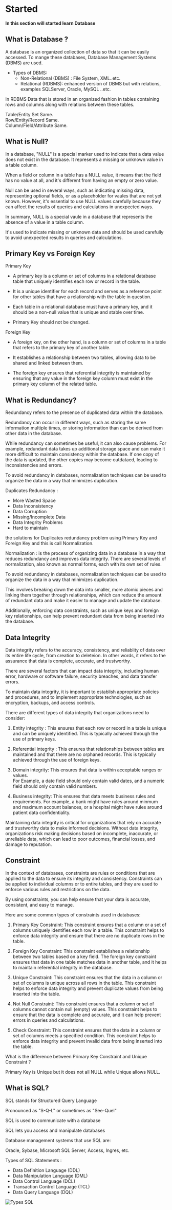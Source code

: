 # Started

**In this section will started learn Database**  

## What is Database ?

A database is an organized collection of data so that it can be easily accessed. To mange these databases, Database Management Systems (DBMS) are used.

- Types of DBMS:  
  - Non-Relational (DBMS) : File System, XML..etc.  
  - Relational (RDBMS): enhanced version of DBMS but with relations, examples SQLServer, Oracle, MySQL ..etc.  

In RDBMS Data that is stored in an organized fashion in tables containing rows and columns along with relations between these tables.  

Table/Entity Set Same.  
Row/Entity/Record Same.  
Column/Field/Attribute Same.  

## What is Null?

In a database, "NULL" is a special marker used to indicate that a data value does not exist in the database. It represents a missing or unknown value in a table column.  

When a field or column in a table has a NULL value, it means that the field has no value at all, and it's different from having an empty or zero value.  

Null can be used in several ways, such as indicating missing data, representing optional fields, or as a placeholder for vaules that are not yet known. However, it's essential to use NULL values carefully because they can affect the results of queries and calculations in unexpected ways.  

In summary, NULL is a special vaule in a database that represents the absence of a value in a table column.  

It's used to indicate missing or unknown data and should be used carefully to avoid unexpected results in queries and calculations.  


## Primary Key vs Foreign Key

Primary Key  

- A primary key is a column or set of columns in a relational database table that uniquely identifies each row or record in the table.  

- It is a unique identifier for each record and serves as a reference point for other tables that have a relationship with the table in question.  

- Each table in a relational database must have a primary key, and it should be a non-null value that is unique and stable over time.  

- Primary Key should not be changed.  


Foreign Key  

- A foreign key, on the other hand, is a column or set of columns in a table that refers to the primary key of another table.  

- It establishes a relationship between two tables, allowing data to be shared and linked between them.  

- The foreign key ensures that referential integrity is maintained by ensuring that any value in the foreign key column must exist in the primary key column of the related table.  

## What is Redundancy?

Redundancy refers to the presence of duplicated data within the database.  

Redundancy can occur in different ways, such as storing the same information multiple times, or storing information than can be derived from other data in the database.   

While redundancy can sometimes be useful, it can also cause problems. For example, redundant data takes up additional storage space and can make it more difficult to maintain consistency within the database. If one copy of the data is updated, the other copies may become outdataed, leading to inconsistencies and errors.  

To avoid redundancy in databases, normalization techniques can be used to organize the data in a way that minimizes duplication.  

Duplicates Redundancy :

- More Wasted Space  
- Data Inconsistency  
- Data Corruption  
- Missing/Incomplete Data  
- Data Integrity Problems  
- Hard to maintain  

the solutions for Duplicates redundancy problem using Primary Key and Foreign Key and this is call Normalization.  

Normalization : is the process of organizing data in a database in a way that reduces redundancy and improves data integrity. There are several levels of normalization, also known as normal forms, each with its own set of rules.  

To avoid redundancy in databases, normalization techniques can be used to  organize the data in a way that minimizes duplication.  

This involves breaking down the data into smaller, more atomic pieces and  linking them together through relationships, which can reduce the amount of redundant data and make it easier to manage and update the database.

Additionally, enforcing data constraints, such as unique keys and foreign key relationships, can help prevent redundant data from being inserted into the database. 

## Data Integrity

Data integrity refers to the accuracy, consistency, and reliablity of data over its entire life cycle, from creation to deleteion. In other words, it refers to the assurance that data is complete, accurate, and trustworthy.  

There are several factors that can impact data integrity, including human error, hardware or software failure, security breaches, and data transfer errors.  

To maintain data integrity, it is important to establish appropriate policies and procedures, and to implement appropriate technologies, such as encryption, backups, and access controls.  

There are different types of data integrity that organizations need to consider:  

1. Entity integrity : This ensures that each row or record in a table is unique and can be uniquely identified. This is typically achieved through the use of primary keys.  

2. Referential integrity : This ensures that relationships between tables are maintained and that there are no orphaned records. This is typically achieved through the use of foreign keys.  


3. Domain integrity: This ensures that data is within acceptable ranges or values.  
For Example, a date field should only contain valid dates, and a numeric field should only contain valid numbers.  

4. Business integrity: This ensures that data meets business rules and requirements. For example, a bank might have rules around minmum and maximum account balances, or a hospital might have rules around patient data confidentiality.  

Maintaining data integrity is critical for organizations that rely on accurate and trustworthy data to make informed decisions. Without data integrity, organizations risk making decisions based on incomplete, inaccurate, or unreliable data, which can lead to poor outcomes, financial losses, and damage to reputation.  

## Constraint

In the context of databases, constraints are rules or conditions that are applied to the data to ensure its integrity and consistency. Constraints can be applied to individual columns or to entire tables, and they are used to enforce various rules and restrictions on the data.  

By using constraints, you can help ensure that your data is accurate, consistent, and easy to manage.  


Here are some common types of constraints used in databases:  

1. Primary Key Constraint: This constraint ensures that a column or a set of columns uniquely identifies each row in a table. This constraint helps to enforce data integrity and ensure that there are no duplicate rows in the table.  

2. Foreign Key Constraint: This constraint establishes a relationship between two tables based on a key field. The foreign key constraint ensures that data in one table matches data in another table, and it helps to maintain referential integrity in the database.  

3. Unique Constraint: This constraint ensures that the data in a column or set of columns is unique across all rows in the table. This constraint helps to enforce data integrity and prevent duplicate values from being inserted into the table.  

4. Not Null Constraint: This constraint ensures that a column or set of columns cannot contain null (empty) values. This constraint helps to ensure that the data is complete and accurate, and it can help prevent errors in queries and calculations.  

5. Check Constraint: This constraint ensures that the data in a column or set of columns meets a specified condition. This constraint helps to enforce data integrity and prevent invalid data from being inserted into the table.  

What is the difference between Primary Key Constraint and Unique Constraint ?

Primary Key is Unique but it does not all NULL while Unique allows NULL.  

## What is SQL?

SQL stands for Structured Query Language  

Pronounced as "S-Q-L" or sometimes as "See-Quel"  

SQL is used to communicate with a database  

SQL lets you access and manipulate databases  

Database management systems that use SQL are:  

Oracle, Sybase, Microsoft SQL Server, Access, Ingres, etc.  

Types of SQL Statements : 

- Data Definition Language (DDL)  
- Data Manipulation Language (DML)  
- Data Control Language (DCL)  
- Transaction Control Language (TCL)  
- Data Query Language (DQL)  

![Types SQL](../Database/Images/sql.png)  











